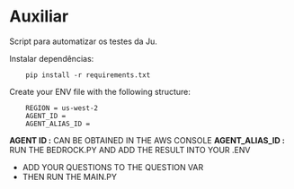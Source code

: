 # Auxiliar

Script para automatizar os testes da Ju.

Instalar dependências:
```shell
    pip install -r requirements.txt
```

Create your ENV file with the following structure:
```
    REGION = us-west-2
    AGENT_ID = 
    AGENT_ALIAS_ID = 
```

**AGENT ID :** CAN BE OBTAINED IN THE AWS CONSOLE
**AGENT_ALIAS_ID :** RUN THE BEDROCK.PY AND ADD THE RESULT INTO YOUR .ENV

- ADD YOUR QUESTIONS TO THE QUESTION VAR 
- THEN RUN THE MAIN.PY